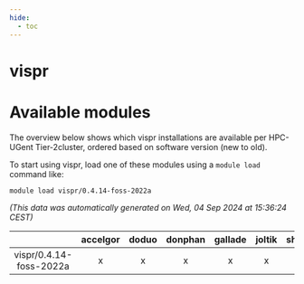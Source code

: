 ```yaml
---
hide:
  - toc
---
```


vispr
=====

# Available modules


The overview below shows which vispr installations are available per HPC-UGent Tier-2cluster, ordered based on software version (new to old).

To start using vispr, load one of these modules using a `module load` command like:

```shell
module load vispr/0.4.14-foss-2022a
```

*(This data was automatically generated on Wed, 04 Sep 2024 at 15:36:24 CEST)*  

| |accelgor|doduo|donphan|gallade|joltik|shinx|skitty|
| :---: | :---: | :---: | :---: | :---: | :---: | :---: | :---: |
|vispr/0.4.14-foss-2022a|x|x|x|x|x|-|x|
